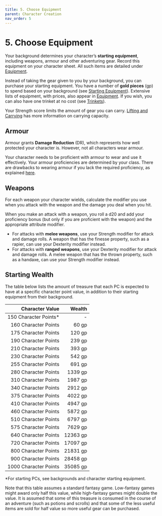 ```yaml
---
title: 5. Choose Equipment
parent: Character Creation
nav_order: 5
---
```


# 5. Choose Equipment
Your background determines your character’s **starting equipment**, including weapons, armour and other adventuring gear. Record this equipment on your character sheet. All such items are detailed under [Equipment](http://stormchaserroleplaying.com/stormchaserRPG/Equipment/).

Instead of taking the gear given to you by your background, you can purchase your starting equipment. You have a number of **gold pieces** (gp) to spend based on your background (see [Starting Equipment](http://stormchaserroleplaying.com/stormchaserRPG/Equipment/Starting/)). Extensive lists of equipment, with prices, also appear in [Equipment](http://stormchaserroleplaying.com/stormchaserRPG/Equipment/). If you wish, you can also have one trinket at no cost (see [Trinkets](http://stormchaserroleplaying.com/stormchaserRPG/Equipment/Starting/#trinkets)).

Your Strength score limits the amount of gear you can carry. [Lifting and Carrying](http://stormchaserroleplaying.com/stormchaserRPG/UsingAbilityScores/UsingEachAbility/Strength/#lifting-and-carrying) has more information on carrying capacity.

## Armour
Armour grants **Damage Reduction** (DR), which represents how well protected your character is. However, not all characters wear armour.

Your character needs to be proficient with armour to wear and use it effectively. Your armour proficiencies are determined by your class. There are drawbacks to wearing armour if you lack the required proficiency, as explained [here](http://stormchaserroleplaying.com/stormchaserRPG/Equipment/Armour/Proficiency/).

## Weapons
For each weapon your character wields, calculate the modifier you use when you attack with the weapon and the damage you deal when you hit.

When you make an attack with a weapon, you roll a d20 and add your proficiency bonus (but only if you are proficient with the weapon) and the appropriate attribute modifier.

* For attacks with **melee weapons**, use your Strength modifier for attack and damage rolls. A weapon that has the finesse property, such as a rapier, can use your Dexterity modifier instead.
* For attacks with **ranged weapons**, use your Dexterity modifier for attack and damage rolls. A melee weapon that has the thrown property, such as a handaxe, can use your Strength modifier instead.

## Starting Wealth
The table below lists the amount of treasure that each PC is expected to have at a specific character point value, in addition to their starting equipment from their background.

| Character Value | Wealth |
|----------------:|-------:|
| 150 Character Points* | - |
| 160 Character Points  | 60 gp |
| 175 Character Points  | 120 gp |
| 190 Character Points  | 239 gp |
| 210 Character Points  | 393 gp |
| 230 Character Points  | 542 gp |
| 255 Character Points  | 691 gp |
| 280 Character Points  | 1339 gp |
| 310 Character Points  | 1987 gp |
| 340 Character Points  | 2912 gp |
| 375 Character Points  | 4022 gp |
| 410 Character Points  | 4947 gp |
| 460 Character Points  | 5872 gp |
| 510 Character Points  | 6797 gp |
| 575 Character Points  | 7629 gp |
| 640 Character Points  | 12363 gp |
| 720 Character Points  | 17097 gp |
| 800 Character Points  | 21831 gp |
| 900 Character Points  | 28458 gp |
| 1000 Character Points | 35085 gp |

*For starting PCs, see backgrounds and character starting equipment.

Note that this table assumes a standard fantasy game. Low-fantasy games might award only half this value, while high-fantasy games might double the value. It is assumed that some of this treasure is consumed in the course of an adventure (such as potions and scrolls) and that some of the less useful items are sold for half value so more useful gear can be purchased.
